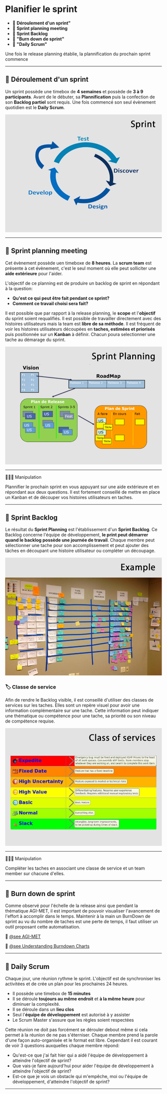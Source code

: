 # Planifier le sprint

* 🔖 **Déroulement d'un sprint"**
* 🔖 **Sprint planning meeting**
* 🔖 **Sprint Backlog**
* 🔖 **"Burn down de sprint"**
* 🔖 **"Daily Scrum"**

Une fois le release planning établie, la plannification du prochain sprint commence
___

## 📑 Déroulement d'un sprint

Un sprint possède une timebox de **4 semaines** et possède de **3 à 9 participants**. Avant de le débuter, sa **Plannification** puis la confection de son **Backlog partiel** sont requis. Une fois commencé son seul évènement quotidien est le **Daily Scrum**.

![image](https://raw.githubusercontent.com/seeren-training/Scrum/master/wiki/resources/02/01-Sprint.jpg)

___

## 📑 Sprint planning meeting

Cet évènement possède uen timeboxe de **8 heures**. La **scrum team** est présente à cet évènement, c'est le seul moment où elle peut solliciter une **aide extérieure** pour l'aider. 

L'objectif de ce planning est de produire un backlog de sprint en répondant à la question: 

* **Qu'est ce qui peut être fait pendant ce sprint?**
* **Comment ce travail choisi sera fait?**

Il est possible que par rapport à la release planning, le **scope** et l'**objectif** du sprint soient requalifiés. Il est possible de travailler directement avec des histoires utilisateurs mais la team est **libre de sa méthode**. Il est fréquent de voir les histoires utilisateurs découpées en **taches, estimées et priorisés** puis positionnée sur un **Kanban** à définir. Chacun poura selectionner une tache au démarage du sprint.

![image](https://raw.githubusercontent.com/seeren-training/Scrum/master/wiki/resources/02/02-Planning.jpg)

___

👨🏻‍💻 Manipulation

Plannifier le prochain sprint en vous appuyant sur une aide extérieure et en répondant aux deux questions. Il est fortement conseillé de mettre en place un Kanban et de découper vos histoires utilisateurs en taches.

___

## 📑 Sprint Backlog

Le résultat du **Sprint Planning** est l'établissement d'un **Sprint Backlog**. Ce Backlog concerne l'équipe de développement, **le print peut démarrer quand le backlog possède une journée de travail**. Chaque membre peut sélectionner une tache pour son accomplissement et peut ajouter des tâches en découpant une histoire utilisateur ou compléter un découpage.

![image](https://raw.githubusercontent.com/seeren-training/Scrum/master/wiki/resources/02/03-Backlog.jpg)

### 🏷️ **Classe de service**

Afin de rendre le Backlog visible, il est conseillé d'utiliser des classes de services sur les taches. Elles sont un repère visuel pour avoir une information complémentaire sur une tache. Cette information peut indiquer une thématique ou compétence pour une tache, sa priorité ou son niveau de compétence requise.

![image](https://raw.githubusercontent.com/seeren-training/Scrum/master/wiki/resources/02/04-Service.jpg)

___

👨🏻‍💻 Manipulation

Compléter les taches en associant une classe de service et un team member sur chacune d'elles.

___

## 📑 Burn down de sprint

Comme observé pour l'échelle de la release ainsi que pendant la thématique AGI-MET, il est important de pouvoir visualiser l'avancement de l'effort à accomplir dans le temps. Maintenir à la main un BurnDown de sprint au vu du nombre de taches est une perte de temps, il faut utiliser un outil proposant cette automatisation.

🔗 [@see AGI-MET](https://github.com/POEC-20-05/AGI-MET/wiki)

🔗 [@see Understanding Burndown Charts](https://zepel.io/agile/reports/burndown/)

___

## 📑 Daily Scrum

Chaque jour, une réunion rythme le sprint. L'objectif est de synchroniser les activitées et de crée un plan pour les prochaines 24 heures.

* Il possède une timebox de **15 minutes**
* Il se déroule **toujours au même endroit** et **à la même heure** pour diminuer la complexité.
* Il se déroule dans un **lieu clos**
* Seul l'**équipe de développement** est autorisé à y assister
* Le Scrum Master s'assure que les règles soient respectées

Cette réunion ne doit pas forcément se dérouler debout même si cela permet à la réunion de ne pas s'éterniser. Chaque membre prend la parole d'une façon auto-organisée et le format est libre. Cependant il est courant de voir 3 questions auxquelles chaque membre répond:

* Qu'est-ce que j'ai fait hier qui a aidé l'équipe de développement à atteindre l'objectif de sprint?
* Que vais-je faire aujourd'hui pour aider l'équipe de développement à atteindre l'objectif de sprint?
* Est-ce que je vois un obstacle qui m'empêche, moi ou l'équipe de développement, d'atteindre l'objectif de sprint?

___